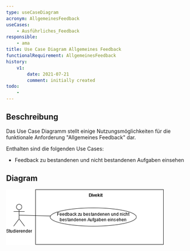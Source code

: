 ```yaml
---
type: useCaseDiagram
acronym: AllgemeinesFeedback
useCases:
    - Ausführliches_Feedback
responsible:
    - ama
title: Use Case Diagram Allgemeines Feedback
functionalRequirement: AllgemeinesFeedback
history:
    v1:
        date: 2021-07-21
        comment: initially created
todo:
    -
---
```


## Beschreibung

Das Use Case Diagramm stellt einige Nutzungsmöglichkeiten für die funktionale Anforderung "Allgemeines Feedback" dar.

Enthalten sind die folgenden Use Cases:
* Feedback zu bestandenen und nicht bestandenen Aufgaben einsehen

## Diagram

![Use Case Diagramm API](./diagrams/useCaseAllgemeinesFeedback.png)